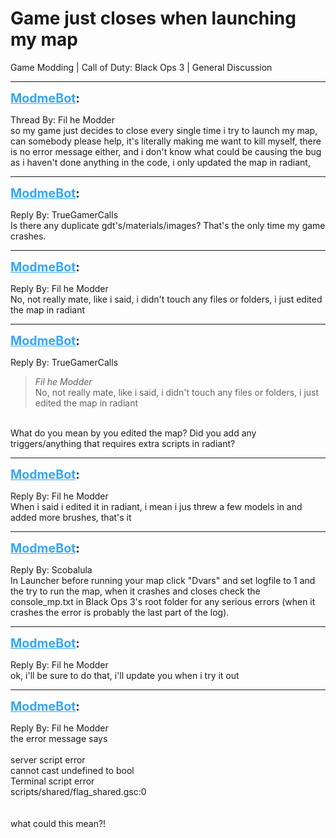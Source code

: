 # Game just closes when launching my map
Game Modding | Call of Duty: Black Ops 3 | General Discussion

---
<strong style="font-size: 1.4em;"><span style="text-decoration: underline;text-decoration-color: #34a7f9;"><span style="color:#34a7f9;">ModmeBot</span></span>:</strong>

<p>Thread By: Fil he Modder<br />so my game just decides to close every single time i try to launch my map, can somebody please help, it&#39;s literally making me want to kill myself, there is no error message either, and i don&#39;t know what could be causing the bug as i haven&#39;t done anything in the code, i only updated the map in radiant,</p>

---
<strong style="font-size: 1.4em;"><span style="text-decoration: underline;text-decoration-color: #34a7f9;"><span style="color:#34a7f9;">ModmeBot</span></span>:</strong>

<p>Reply By: TrueGamerCalls<br />Is there any duplicate gdt&#39;s/materials/images? That&#39;s the only time my game crashes.</p>

---
<strong style="font-size: 1.4em;"><span style="text-decoration: underline;text-decoration-color: #34a7f9;"><span style="color:#34a7f9;">ModmeBot</span></span>:</strong>

<p>Reply By: Fil he Modder<br />No, not really mate, like i said, i didn&#39;t touch any files or folders, i just edited the map in radiant</p>

---
<strong style="font-size: 1.4em;"><span style="text-decoration: underline;text-decoration-color: #34a7f9;"><span style="color:#34a7f9;">ModmeBot</span></span>:</strong>

<p>Reply By: TrueGamerCalls<br /><blockquote><em>Fil he Modder</em><br />No, not really mate, like i said, i didn&#39;t touch any files or folders, i just edited the map in radiant </blockquote><br /> What do you mean by you edited the map? Did you add any triggers/anything that requires extra scripts in radiant?</p>

---
<strong style="font-size: 1.4em;"><span style="text-decoration: underline;text-decoration-color: #34a7f9;"><span style="color:#34a7f9;">ModmeBot</span></span>:</strong>

<p>Reply By: Fil he Modder<br />When i said i edited it in radiant, i mean i jus threw a few models in and added more brushes, that&#39;s it</p>

---
<strong style="font-size: 1.4em;"><span style="text-decoration: underline;text-decoration-color: #34a7f9;"><span style="color:#34a7f9;">ModmeBot</span></span>:</strong>

<p>Reply By: Scobalula<br />In Launcher before running your map click &quot;Dvars&quot; and set logfile to 1 and the try to run the map, when it crashes and closes check the console_mp.txt in Black Ops 3&#39;s root folder for any serious errors (when it crashes the error is probably the last part of the log).</p>

---
<strong style="font-size: 1.4em;"><span style="text-decoration: underline;text-decoration-color: #34a7f9;"><span style="color:#34a7f9;">ModmeBot</span></span>:</strong>

<p>Reply By: Fil he Modder<br />ok, i&#39;ll be sure to do that, i&#39;ll update you when i try it out</p>

---
<strong style="font-size: 1.4em;"><span style="text-decoration: underline;text-decoration-color: #34a7f9;"><span style="color:#34a7f9;">ModmeBot</span></span>:</strong>

<p>Reply By: Fil he Modder<br /> the error message says<br /> <br />server script error<br />cannot cast undefined to bool<br />Terminal script error <br />scripts/shared/flag_shared.gsc:0<br /> <br /> <br />what could this mean?!</p>
